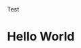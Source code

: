 <html>
  <head>
    <ttile>Test</title>
  </head>
  <body>
    <h1>Hello World</h1>
  </body>
  </html>
